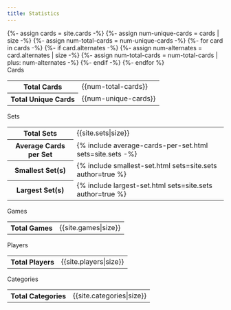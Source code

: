 ```yaml
---
title: Statistics
---
```

<div class="alt-infoboxes">
{%- assign cards = site.cards -%}
{%- assign num-unique-cards = cards | size -%}
{%- assign num-total-cards = num-unique-cards -%}
{%- for card in cards -%}
{%- if card.alternates -%}
{%- assign num-alternates = card.alternates | size -%}
{%- assign num-total-cards = num-total-cards | plus: num-alternates -%}
{%- endif -%}
{%- endfor %}
<div class="alt-infobox-stats">
    <div class="infobox-title">Cards</div>
    <table class="infobox-table">
        <tr>
            <th>Total Cards</th>
            <td>{{num-total-cards}}</td>
        </tr>
        <tr>
            <th>Total Unique Cards</th>
            <td>{{num-unique-cards}}</td>
        </tr>
    </table>
</div>

<div class="alt-infobox-stats">
    <div class="infobox-title">Sets</div>
    <table class="infobox-table">
        <tr>
            <th>Total Sets</th>
            <td>{{site.sets|size}}</td>
        </tr>
        <tr>
            <th>Average Cards per Set</th>
            <td>{% include average-cards-per-set.html sets=site.sets -%}</td>
        </tr>
        <tr>
            <th>Smallest Set(s)</th>
            <td>{% include smallest-set.html sets=site.sets author=true %}</td>
        </tr>
        <tr>
            <th>Largest Set(s)</th>
            <td>{% include largest-set.html sets=site.sets author=true %}</td>
        </tr>
    </table>
</div>

<div class="alt-infobox-stats">
    <div class="infobox-title">Games</div>
    <table class="infobox-table">
        <tr>
            <th>Total Games</th>
            <td>{{site.games|size}}</td>
        </tr>
    </table>
</div>

<div class="alt-infobox-stats">
    <div class="infobox-title">Players</div>
    <table class="infobox-table">
        <tr>
            <th>Total Players</th>
            <td>{{site.players|size}}</td>
        </tr>
    </table>
</div>

<div class="alt-infobox-stats">
    <div class="infobox-title">Categories</div>
    <table class="infobox-table">
        <tr>
            <th>Total Categories</th>
            <td>{{site.categories|size}}</td>
        </tr>
    </table>
</div>
</div>
